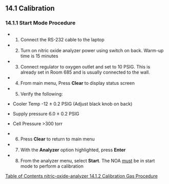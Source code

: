 ## 14.1 Calibration

### 14.1.1 Start Mode Procedure

* 1. Connect the RS-232 cable to the laptop
* 2. Turn on nitric oxide analyzer power using switch on back. Warm-up time is 15 minutes
* 3. Connect regulator to oxygen outlet and set to 10 PSIG.  This is already set in Room 685 and is usually connected to the wall.
* 4. From main menu, Press **Clear** to display status screen
* 5. Verify the following:

 * Cooler Temp -12 ± 0.2 PSIG (Adjust black knob on back)
 * Supply pressure 6.0 ± 0.2 PSIG
 * Cell Pressure >300 torr

* 6. Press **Clear** to return to main menu
* 7. With the **Analyzer** option highlighted, press **Enter**
* 8. From the analyzer menu, select **Start**. The NOA <u>must</u> be in start mode to perform a calibration


<div class="center">
<div class="btn-group">
  <a href=":pages_path:/manuals/nitric-oxide-analyzer/14-00-nitric-oxide-analyzer-toc.md" class="btn btn-default">
    <span class="glyphicon glyphicon-chevron-left"></span>
    Table of Contents
  </a>

  <a href=":pages_path:/manuals/nitric-oxide-analyzer" class="btn btn-default">
    <span class="glyphicon glyphicon-chevron-up"></span>
    nitric-oxide-analyzer
  </a>

  <a href=":pages_path:/manuals/nitric-oxide-analyzer/13-02-equipment.md" class="btn btn-success">
    14.1.2 Calibration Gas Procedure
    <span class="glyphicon glyphicon-chevron-right"></span>
  </a>
</div>
</div>
